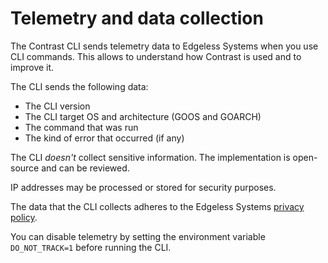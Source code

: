 # Telemetry and data collection

The Contrast CLI sends telemetry data to Edgeless Systems when you use CLI commands.
This allows to understand how Contrast is used and to improve it.

The CLI sends the following data:

* The CLI version
* The CLI target OS and architecture (GOOS and GOARCH)
* The command that was run
* The kind of error that occurred (if any)

The CLI *doesn't* collect sensitive information.
The implementation is open-source and can be reviewed.

IP addresses may be processed or stored for security purposes.

The data that the CLI collects adheres to the Edgeless Systems [privacy policy](https://www.edgeless.systems/privacy).

You can disable telemetry by setting the environment variable `DO_NOT_TRACK=1` before running the CLI.
